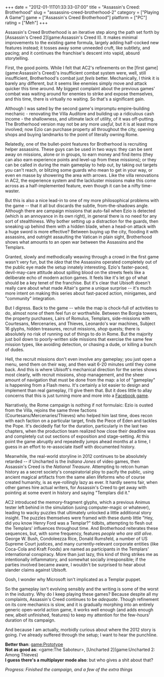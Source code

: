 +++
date = "2012-01-11T01:33:33-07:00"
title = "Assassin's Creed: Brotherhood"
slug = "assassins-creed-brotherhood-2"
category = ["Playing A Game"]
game = ["Assassin's Creed Brotherhood"]
platform = ["PC"]
rating = ["Meh"]
+++

Assassin's Creed Brotherhood is an iterative step along the path set forth by [Assassin's Creed 2](game:Assassin's Creed II).  It makes minimal improvements to the existing game formula, largely adding half-cocked new features instead; it tosses away some unneeded cruft, like subtlety, and pacing; and it continues the franchise's descent into vapid, absurd storytelling.

First, the good points.  While I felt that AC2's refinements on the [first game](game:Assassin's Creed)'s insufficient combat system were, well, still insufficient, Brotherhood's combat just <i>feels</i> better.  Mechanically, I think it is barely any different, but it seems like enemies simply move and attack quicker this time around.  My biggest complaint about the previous games' combat was waiting around for enemies to strike and expose themselves, and this time, there is virtually no waiting.  So that's a significant gain.

Although I was sated by the second game's impromptu empire-building mechanic - renovating the Villa Auditore and building up a ridiculous cash income - the shallowness, and ultimate lack of utility, of it was off-putting.  The Brotherhood version may not be any more <i>useful</i>, but it is at least more involved; now Ezio can purchase property all throughout the city, opening shops and buying landmarks to the point of literally owning Rome.

Relatedly, one of the bullet-point features for Brotherhood is recruiting helper assassins.  These guys can be used in two ways: they can be sent away on missions, alone or in groups, to earn money and find items (they can also earn experience points and level-up from these missions); or they can be called in during the main gameplay to help out, by taking out targets you can't reach, or blitzing some guards who mean to get in your way, or even en masse by showering the area with arrows.  Like the villa renovations in AC2, the experience system and the lackluster missions make this come across as a half-implemented feature, even though it can be a nifty time-waster.

But this is also a nice lead-in to one of my more philosophical problems with the game -- that it all but discards the subtle, from-the-shadows angle.  Although there are campaign missions that auto-fail when Ezio is detected (which is an annoyance in its own right), in general there is no need for any sort of stealthiness.  Why bother setting up a distraction for the guards, then sneaking up behind them with a hidden blade, when a head-on attack with a huge sword is more effective?  Between buying up the city, flooding it with assassins, and outright assaulting the Vatican in plain sight, Brotherhood shows what amounts to an open war between the Assassins and the Templars.

Granted, slowly and methodically weaving through a crowd in the first game wasn't very fun, but the <i>idea</i> that the Assassins operated completely out of the public eye made the setup innately interesting.  Ezio's faster-paced, devil-may-care attitude about spilling blood on the streets feels like a deliberate echo of modern action games.  It feels like it's let go of what should be a key tenet of the franchise.  But it's clear that Ubisoft doesn't really care about what made Altair's game a unique surprise -- it's much more intent on making this series about fast-paced action, minigames, and "community" integration.

But I digress.  Back to the game -- while the map is chock-full of activities to do, almost none of them feel fun or worthwhile.  Between the Borgia towers, the property purchases, Lairs of Romulus, Templars, side-missions with Courtesans, Mercenaries, and Thieves, Leonardo's war machines, Subject 16 glyphs, hidden treasures, recruit missions, <i>shop</i> quests; there is absolutely no risk of running out of things to do in Rome.  But the majority just boil down to poorly-written side missions that exercise the same few mission types, like avoiding detection, or chasing a dude, or killing a bunch of dudes.

Hell, the recruit missions don't even involve any gameplay; you just open a menu, send them on their way, and then wait 6-20 minutes until they come back.  And this is where Ubisoft's mechanical direction for the series shows most clearly, with recruit missions, shop management, and the sheer amount of navigation that must be done from the map: a lot of "gameplay" is happening from a Flash menu.  It's certainly a lot easier to design and implement than real gameplay, I'll give them that.  But it does little to allay concerns that this is just turning more and more into a <a href="http://www.facebook.com/apps/application.php?id=128849663818621">Facebook game</a>.

Narratively, the Rome campaign is nothing if not formulaic: Ezio is ousted from the Villa, rejoins the same three factions (Courtesans/Mercenaries/Thieves) who helped him last time, does recon with each faction on a particular target, finds the Piece of Eden and tackles the Pope.  It's decidedly flat for the duration, particularly in the last two chapters, when the production team realized how close their deadline was and completely cut out sections of exposition and stage-setting.  At this point the game abruptly and repeatedly jumps ahead months at a time, I guess in an effort to re-associate itself with documented history.

Meanwhile, the real-world storyline in 2012 continues to be absolutely retarded -- if Uncharted is the <i>Indiana Jones</i> of video games, then Assassin's Creed is the <i>National Treasure</i>.  Attempting to retcon human history as a secret society's conspiratorial ploy to pacify the public, using ancient magical artifacts from the same alien lifeforms who of course created humanity, is as eye-rollingly lazy as ever.  It hardly seems fair, when other games hire actual writers, for Assassin's Creed to get away with pointing at some event in history and saying "Templars did it."

AC2 introduced the memory-fragment glyphs, which a previous Animus tester left behind in the simulation (using computer-magic or whatever), leading to wacky puzzles that ultimately unlocked a little additional story insight.  The puzzles themselves were framed with these dumb little "Hey, did you know Henry Ford was a Templar?" tidbits, attempting to flesh out the Templars' influences throughout time.  And Brotherhood reiterates these sequences, but, with some frequency, features <i>people who are still alive</i>.  George W. Bush, Condoleezza Rice, Donald Rumsfeld, a number of US Supreme Court justices, and many currently-relevant corporate entities (like Coca-Cola and Kraft Foods) are named as participants in the Templars' international conspiracy.  More than just lazy, this kind of thing strikes me as intentionally inflammatory, and somewhat socially irresponsible; if the parties involved became aware, I wouldn't be surprised to hear about slander claims against Ubisoft.

Gosh, I wonder why Microsoft isn't implicated as a Templar puppet.

So the gameplay isn't evolving sensibly and the writing is some of the worst in the industry.  Why do I keep playing these games?  Because despite all my complaints, Assassin's Creed continues to be <i>adequate</i>.  Though refinement on its core mechanics is slow, and it is gradually morphing into an entirely generic open-world action game, it works well enough (and adds enough new, albeit unfinished, features) to keep my attention for the few-hours' duration of its campaign.

And because I am actually, morbidly curious about where the 2012 story is going.  I've already suffered through the setup; I want to hear the punchline.

<b>Better than</b>: <game:Prototype>  
<b>Not as good as</b>: <game:The Saboteur>, [Uncharted 2](game:Uncharted 2: Among Thieves)  
<b>I guess there's a multiplayer mode also</b>: but who gives a shit about that?

<i>Progress: Finished the campaign, and a few of the extra things</i>